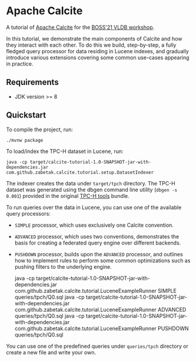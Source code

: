<!--
{% comment %}
Licensed to the Apache Software Foundation (ASF) under one or more
contributor license agreements.  See the NOTICE file distributed with
this work for additional information regarding copyright ownership.
The ASF licenses this file to you under the Apache License, Version 2.0
(the "License"); you may not use this file except in compliance with
the License.  You may obtain a copy of the License at

http://www.apache.org/licenses/LICENSE-2.0

Unless required by applicable law or agreed to in writing, software
distributed under the License is distributed on an "AS IS" BASIS,
WITHOUT WARRANTIES OR CONDITIONS OF ANY KIND, either express or implied.
See the License for the specific language governing permissions and
limitations under the License.
{% endcomment %}
-->
# Apache Calcite

A tutorial of [Apache Calcite]((http://calcite.apache.org))
for the [BOSS'21 VLDB workshop](https://boss-workshop.github.io/boss-2021/).

In this tutorial, we demonstrate the main components of Calcite and how they interact with each
other. To do this we build, step-by-step, a fully fledged query processor for data residing
in Lucene indexes, and gradually introduce various extensions covering some common use-cases
appearing in practice.

## Requirements

* JDK version >= 8

## Quickstart

To compile the project, run:

    ./mvnw package

To load/index the TPC-H dataset in Lucene, run:

    java -cp target/calcite-tutorial-1.0-SNAPSHOT-jar-with-dependencies.jar com.github.zabetak.calcite.tutorial.setup.DatasetIndexer
    
The indexer creates the data under `target/tpch` directory. The TPC-H dataset was generated using
the dbgen command line utility (`dbgen -s 0.001`) provided in the original
[TPC-H tools](http://www.tpc.org/tpc_documents_current_versions/current_specifications5.asp) bundle.

To run queries over the data in Lucene, you can use one of the available query processors:

* `SIMPLE` processor, which uses exclusively one Calcite convention.
* `ADVANCED` processor, which uses two conventions, demonstrates the basis for creating a federated
query engine over different backends.
* `PUSHDOWN` processor, builds upon the `ADVANCED` processor, and outlines how to implement
rules to perform some common optimizations such as pushing filters to the underlying engine.


    java -cp target/calcite-tutorial-1.0-SNAPSHOT-jar-with-dependencies.jar com.github.zabetak.calcite.tutorial.LuceneExampleRunner SIMPLE queries/tpch/Q0.sql
    java -cp target/calcite-tutorial-1.0-SNAPSHOT-jar-with-dependencies.jar com.github.zabetak.calcite.tutorial.LuceneExampleRunner ADVANCED queries/tpch/Q0.sql
    java -cp target/calcite-tutorial-1.0-SNAPSHOT-jar-with-dependencies.jar com.github.zabetak.calcite.tutorial.LuceneExampleRunner PUSHDOWN queries/tpch/Q0.sql

You can use one of the predefined queries under `queries/tpch` directory or create a new file
and write your own. 
